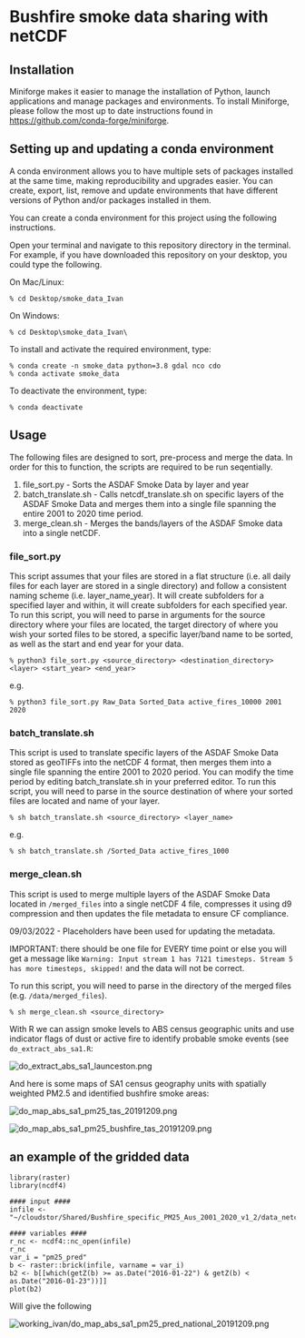 # Bushfire smoke data sharing with netCDF

## Installation
Miniforge makes it easier to manage the installation of Python, launch applications and manage packages and environments. To install Miniforge, please follow the most up to date instructions found in https://github.com/conda-forge/miniforge.

## Setting up and updating a conda environment
A conda environment allows you to have multiple sets of packages installed at the same time, making reproducibility and upgrades easier. You can create, export, list, remove and update environments that have different versions of Python and/or packages installed in them.

You can create a conda environment for this project using the following instructions.

Open your terminal and navigate to this repository directory in the terminal. For example, if you have downloaded this repository on your desktop, you could type the following.

On Mac/Linux:
```
% cd Desktop/smoke_data_Ivan
```

On Windows:
```
% cd Desktop\smoke_data_Ivan\
```

To install and activate the required environment, type:
```
% conda create -n smoke_data python=3.8 gdal nco cdo
% conda activate smoke_data
```

To deactivate the environment, type:
```
% conda deactivate 
```

## Usage
The following files are designed to sort, pre-process and merge the data. In order for this to function, the scripts are required to be run seqentially.
1. file_sort.py - Sorts the ASDAF Smoke Data by layer and year
2. batch_translate.sh - Calls netcdf_translate.sh on specific layers of the ASDAF Smoke Data and merges them into a single file spanning the entire 2001 to 2020 time period.
3. merge_clean.sh - Merges the bands/layers of the ASDAF Smoke data into a single netCDF.

### file_sort.py
This script assumes that your files are stored in a flat structure (i.e. all daily files for each layer are stored in a single directory) and follow a consistent naming scheme (i.e. layer_name_year). It will create subfolders for a specified layer and within, it will create subfolders for each specified year.
To run this script, you will need to parse in arguments for the source directory where your files are located, the target directory of where you wish your sorted files to be stored, a specific layer/band name to be sorted, as well as the start and end year for your data.
```
% python3 file_sort.py <source_directory> <destination_directory> <layer> <start_year> <end_year>
```
e.g.
```
% python3 file_sort.py Raw_Data Sorted_Data active_fires_10000 2001 2020
```

### batch_translate.sh
This script is used to translate specific layers of the ASDAF Smoke Data stored as geoTIFFs into the netCDF 4 format, then merges them into a single file spanning the entire 2001 to 2020 period. You can modify the time period by editing batch_translate.sh in your preferred editor.
To run this script, you will need to parse in the source destination of where your sorted files are located and name of your layer.
```
% sh batch_translate.sh <source_directory> <layer_name>
```
e.g.
```
% sh batch_translate.sh /Sorted_Data active_fires_1000
```

### merge_clean.sh
This script is used to merge multiple layers of the ASDAF Smoke Data located in ```/merged_files``` into a single netCDF 4 file, compresses it using d9 compression and then updates the file metadata to ensure CF compliance.

09/03/2022 - Placeholders have been used for updating the metadata.

IMPORTANT: there should be one file for EVERY time point or else you will get a message like `Warning: Input stream 1 has 7121 timesteps. Stream 5 has more timesteps, skipped!` and the data will not be correct.

To run this script, you will need to parse in the directory of the merged files (e.g. ```/data/merged_files```).
```
% sh merge_clean.sh <source_directory>
```

With R we can assign smoke levels to ABS census geographic units and use indicator flags of dust or active fire to identify probable smoke events (see `do_extract_abs_sa1.R`:

![do_extract_abs_sa1_launceston.png](working_ivan/do_extract_abs_sa1_launceston.png)

And here is some maps of SA1 census geography units with spatially weighted PM2.5 and identified bushfire smoke areas:

![do_map_abs_sa1_pm25_tas_20191209.png](working_ivan/do_map_abs_sa1_pm25_tas_20191209.png)

![do_map_abs_sa1_pm25_bushfire_tas_20191209.png](working_ivan/do_map_abs_sa1_pm25_bushfire_tas_20191209.png)

## an example of the gridded data

```{r}
library(raster)
library(ncdf4)

#### input ####
infile <- "~/cloudstor/Shared/Bushfire_specific_PM25_Aus_2001_2020_v1_2/data_netcdf/merged_files/bushfire_smoke_2001_2020_compressed_20220516.nc"

#### variables ####
r_nc <- ncdf4::nc_open(infile)
r_nc
var_i = "pm25_pred"
b <- raster::brick(infile, varname = var_i)
b2 <- b[[which(getZ(b) >= as.Date("2016-01-22") & getZ(b) < as.Date("2016-01-23"))]]
plot(b2)
```

Will give the following

![working_ivan/do_map_abs_sa1_pm25_pred_national_20191209.png](working_ivan/do_map_abs_sa1_pm25_pred_national_20191209.png)
